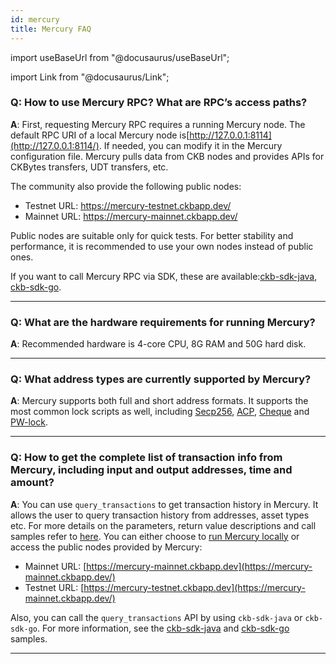 ```yaml
---
id: mercury
title: Mercury FAQ
---
```


import useBaseUrl from "@docusaurus/useBaseUrl";

import Link from "@docusaurus/Link";

### Q: How to use Mercury RPC? What are RPC’s access paths?

**A**: First, requesting Mercury RPC requires a running Mercury node. The default RPC URI of a local Mercury node is[http://127.0.0.1:8114](http://127.0.0.1:8114/). If needed, you can modify it in the Mercury configuration file. Mercury pulls data from CKB nodes and provides APIs for CKBytes transfers, UDT transfers, etc.

The community also provide the following public nodes:

- Testnet URL: https://mercury-testnet.ckbapp.dev/
- Mainnet URL: https://mercury-mainnet.ckbapp.dev/

Public nodes are suitable only for quick tests. For better stability and performance, it is recommended to use your own nodes instead of public ones.

If you want to call Mercury RPC via SDK, these are available:[ckb-sdk-java](https://github.com/nervosnetwork/ckb-sdk-go/blob/dd69a20cf1450af205e935eb334549ba18536cfe/mercury/example/use_of_mercury_and_ckb_and_indexer_example.go#L77 ), [ckb-sdk-go](https://github.com/nervosnetwork/ckb-sdk-java/blob/8f9cc1a3ade418fa89f148fde2d30f2ea3bf8903/ckb-api/src/test/java/constant/ApiFactory.java#L6).

---

### Q: What are the hardware requirements for running Mercury?

**A**: Recommended hardware is 4-core CPU, 8G RAM and 50G hard disk.

---

### **Q**: What address types are currently supported by Mercury?

**A**: Mercury supports both full and short address formats. It supports the most common lock scripts as well, including [Secp256](https://github.com/nervosnetwork/rfcs/blob/master/rfcs/0024-ckb-genesis-script-list/0024-ckb-genesis-script-list.md#secp256k1blake160), [ACP](https://github.com/nervosnetwork/rfcs/blob/master/rfcs/0026-anyone-can-pay/0026-anyone-can-pay.md), [Cheque](https://talk.nervos.org/t/sudt-cheque-deposit-design-and-implementation/5209) and [PW-lock](https://talk.nervos.org/t/lay2-pw-sdk-build-dapps-on-ckb-and-run-them-everywhere/4289).

---

### Q: How to get the complete list of transaction info from Mercury, including input and output addresses, time and amount?

**A**: You can use `query_transactions` to get transaction history in Mercury. It allows the user to query transaction history from addresses, asset types etc. For more details on the parameters, return value descriptions and call samples refer to [here](https://github.com/nervosnetwork/mercury/blob/main/core/rpc/README.md#method-query_transactions). 
You can either choose to [run Mercury locally](https://github.com/nervosnetwork/mercury/blob/main/docs/setup.md) or access the public nodes provided by Mercury:

- Mainnet URL: [https://mercury-mainnet.ckbapp.dev](https://mercury-mainnet.ckbapp.dev/)
- Testnet URL:  [https://mercury-testnet.ckbapp.dev](https://mercury-mainnet.ckbapp.dev/)

Also, you can call the `query_transactions` API by using `ckb-sdk-java` or `ckb-sdk-go`. For more information, see the [ckb-sdk-java](https://github.com/nervosnetwork/ckb-sdk-java/blob/develop/ckb-api/src/test/java/org/nervos/api/mercury/QueryTransactionsTest.java) and [ckb-sdk-go](https://github.com/nervosnetwork/ckb-sdk-go/blob/develop/mercury/example/query_transactions_example.go) samples.

---

### 
